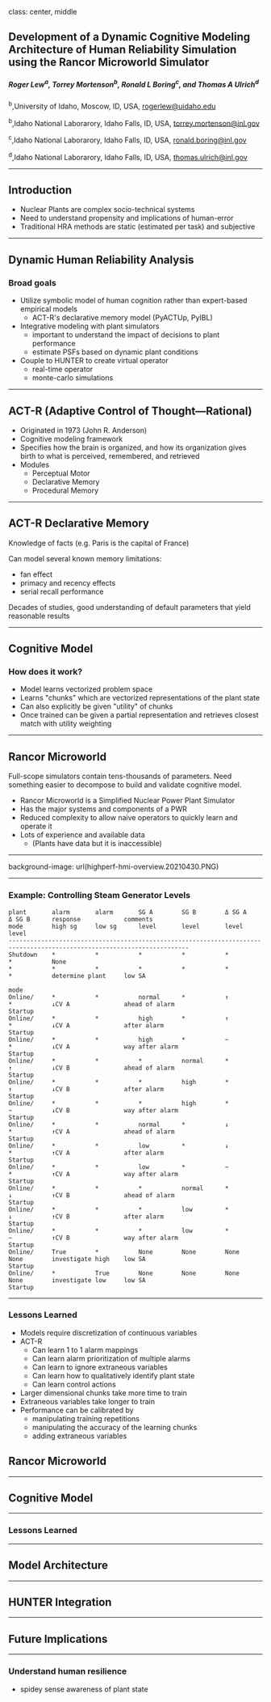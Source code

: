 class: center, middle

## Development of a Dynamic Cognitive Modeling Architecture of Human Reliability Simulation using the Rancor Microworld Simulator

##### Roger Lew<sup>a</sup>, Torrey Mortenson<sup>b</sup>, Ronald L Boring<sup>c</sup>, and Thomas A Ulrich<sup>d</sup>

<sup>b</sup>,University of Idaho, Moscow, ID, USA, rogerlew@uidaho.edu

<sup>b</sup>,Idaho National Laborarory, Idaho Falls, ID, USA, torrey.mortenson@inl.gov

<sup>c</sup>,Idaho National Laborarory, Idaho Falls, ID, USA, ronald.boring@inl.gov

<sup>d</sup>,Idaho National Laborarory, Idaho Falls, ID, USA, thomas.ulrich@inl.gov

---

## Introduction

- Nuclear Plants are complex socio-technical systems
- Need to understand propensity and implications of human-error
- Traditional HRA methods are static (estimated per task) and subjective

---


## Dynamic Human Reliability Analysis

### Broad goals

- Utilize symbolic model of human cognition rather than expert-based empirical models
  - ACT-R's declarative memory model (PyACTUp, PyIBL)
- Integrative modeling with plant simulators
  - important to understand the impact of decisions to plant performance
  - estimate PSFs based on dynamic plant conditions
- Couple to HUNTER to create virtual operator
  - real-time operator
  - monte-carlo simulations

---

## ACT-R (Adaptive Control of Thought—Rational)

- Originated in 1973 (John R. Anderson)
- Cognitive modeling framework
- Specifies how the brain is organized, and how its organization gives birth to what is perceived, remembered, and retrieved
- Modules
  - Perceptual Motor
  - Declarative Memory
  - Procedural Memory

---

## ACT-R Declarative Memory

Knowledge of facts (e.g. Paris is the capital of France)

Can model several known memory limitations:
- fan effect
- primacy and recency effects
- serial recall performance

Decades of studies, good understanding of default parameters that yield reasonable results

---

## Cognitive Model

### How does it work?

- Model learns vectorized problem space
- Learns "chunks" which are vectorized representations of the plant state
- Can also explicitly be given "utility" of chunks
- Once trained can be given a partial representation and retrieves closest match with utility weighting

---

## Rancor Microworld 

Full-scope simulators contain tens-thousands of parameters.
Need something easier to decompose to build and validate cognitive model.

- Rancor Microworld is a Simplified Nuclear Power Plant Simulator
- Has the major systems and components of a PWR
- Reduced complexity to allow naive operators to quickly learn and operate it
- Lots of experience and available data
  - (Plants have data but it is inaccessible)

---

background-image: url(highperf-hmi-overview.20210430.PNG)

---

### Example: Controlling Steam Generator Levels

```
plant       alarm       alarm       SG A        SG B        Δ SG A      Δ SG B      response            comments
mode        high sg     low sg      level       level       level       level
------------------------------------------------------------------------------------------------------------------------
Shutdown    *           *           *           *           *           *           None
*           *           *           *           *           *           *           determine plant     low SA
                                                                                    mode
Online/     *           *           normal      *           ↑           *           ↓CV A               ahead of alarm
Startup
Online/     *           *           high        *           ↑           *           ↓CV A               after alarm 
Startup
Online/     *           *           high        *           ~           *           ↓CV A               way after alarm 
Startup
Online/     *           *           *           normal      *           ↑           ↓CV B               ahead of alarm
Startup
Online/     *           *           *           high        *           ↑           ↓CV B               after alarm 
Startup
Online/     *           *           *           high        *           ~           ↓CV B               way after alarm 
Startup
Online/     *           *           normal      *           ↓           *           ↑CV A               ahead of alarm
Startup
Online/     *           *           low         *           ↓           *           ↑CV A               after alarm 
Startup
Online/     *           *           low         *           ~           *           ↑CV A               way after alarm 
Startup
Online/     *           *           *           normal      *           ↓           ↑CV B               ahead of alarm
Startup
Online/     *           *           *           low         *           ↓           ↑CV B               after alarm 
Startup
Online/     *           *           *           low         *           ~           ↑CV B               way after alarm 
Startup
Online/     True        *           None        None        None        None        investigate high    low SA 
Startup
Online/     *           True        None        None        None        None        investigate low     low SA 
Startup
```

---

### Lessons Learned

- Models require discretization of continuous variables
- ACT-R
  - Can learn 1 to 1 alarm mappings
  - Can learn alarm prioritization of multiple alarms
  - Can learn to ignore extraneous variables
  - Can learn how to qualitatively identify plant state
  - Can learn control actions
- Larger dimensional chunks take more time to train
- Extraneous variables take longer to train
- Performance can be calibrated by
  - manipulating training repetitions
  - manipulating the accuracy of the learning chunks
  - adding extraneous variables

## Rancor Microworld

---

## Cognitive Model

---

### Lessons Learned

---


## Model Architecture

---

## HUNTER Integration

---

## Future Implications

---

### Understand human resilience

- spidey sense awareness of plant state
